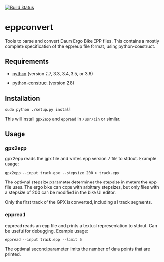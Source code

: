 [![Build Status](https://travis-ci.org/ra1fh/eppconvert.svg?branch=master)](https://travis-ci.org/ra1fh/eppconvert)

# eppconvert

Tools to parse and convert Daum Ergo Bike EPP files. This contains a
mostly complete specification of the epp/eup file format, using
python-construct.

## Requirements

  * [python](https://www.python.org) (version 2.7, 3.3, 3.4, 3.5, or 3.6)

  * [python-construct](https://pypi.python.org/pypi/construct) (version 2.8)


## Installation

    sudo python ./setup.py install

This will install `gpx2epp` and `eppread` in `/usr/bin` or similar.

## Usage

### gpx2epp

gpx2epp reads the gpx file and writes epp version 7 file to
stdout. Example usage:

	gpx2epp --input track.gpx --stepsize 200 > track.epp

The optional stepsize parameter determines the stepsize in meters the
epp file uses. The ergo bike can cope with arbitrary stepsizes, but
only files with a stepsize of 200 can be modified in the bike UI
editor.

Only the first track of the GPX is converted, including all track
segments.

### eppread

eppread reads an epp file and prints a textual representation to
stdout. Can be useful for debugging. Example usage:

	eppread --input track.epp --limit 5

The optional second parameter limits the number of data points that
are printed.
